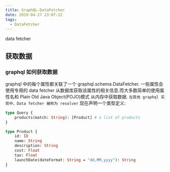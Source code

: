 ```yaml
---
title: GraphQL-DataFetcher
date: 2019-04-27 23:07:22
tags:
  - DataFetcher
---
```

data fetcher
<!-- more -->
## 获取数据

### graphql 如何获取数据

graphql 中的每个属性都关联了一个 graphql.schema.DataFetcher.
一些属性会使用专用的 data fetcher 从数据库获取该属性的相关信息.而大多数简单的使用属性名和 Plain Old Java Object(POJO)模式 从内存中获取数据.
`在其他 graphql 实现中，Data fetcher 被称为 resolver`
现在声明一个类型定义:

```graphql
type Query {
	products(match: String): [Product] # a list of products
}

type Product {
	id: ID
	name: String
	description: String
	cost: Float
	tax: Float
	launchDate(dateFormat: String = "dd,MM,yyyy"): String
}
```
